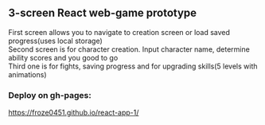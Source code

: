 ## 3-screen React web-game prototype

First screen allows you to navigate to creation screen or load saved progress(uses local storage)<br>
Second screen is for character creation. Input character name, determine ability scores and you good to go<br>
Third one is for fights, saving progress and for upgrading skills(5 levels with animations)

### Deploy on gh-pages:
https://froze0451.github.io/react-app-1/
